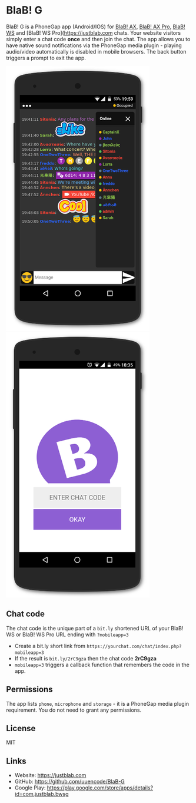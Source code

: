 # BlaB! G


BlaB! G is a PhoneGap app (Android/IOS) for [BlaB! AX](https://justblab.com), [BlaB! AX Pro](https://justblab.com), [BlaB! WS](https://justblab.com) and [BlaB! WS Pro](https://justblab.com chats. Your website visitors simply enter a chat code **once** and then join the chat. The app allows you to have native sound notifications via the PhoneGap media plugin - playing audio/video automatically is disabled in mobile browsers. The back button triggers a prompt to exit the app.

![Alt text](/bwsg.png "void")
![Alt text](/bwsge.png "void")

## Chat code

The chat code is the unique part of a `bit.ly` shortened URL of your BlaB! WS or BlaB! WS Pro URL ending with `?mobileapp=3`

* Create a bit.ly short link from `https://yourchat.com/chat/index.php?mobileapp=3`
* If the result is `bit.ly/2rC9gza` then the chat code **2rC9gza**
* `mobileapp=3` triggers a callback function that remembers the code in the app.

## Permissions

The app lists `phone`, `microphone` and `storage` - it is a PhoneGap media plugin requirement. You do not need to grant any permissions.


## License

MIT

## Links

* Website: https://justblab.com
* GitHub: https://github.com/uuencode/BlaB-G
* Google Play: https://play.google.com/store/apps/details?id=com.justblab.bwsg
